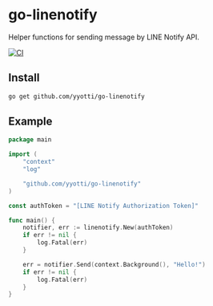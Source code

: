 # go-linenotify
Helper functions for sending message by LINE Notify API.

[![CI](https://github.com/yyotti/go-linenotify/workflows/CI/badge.svg)](https://github.com/yyotti/go-linenotify/actions?query=workflow%3ACI)

## Install
```sh
go get github.com/yyotti/go-linenotify
```

## Example
```go
package main

import (
	"context"
	"log"

	"github.com/yyotti/go-linenotify"
)

const authToken = "[LINE Notify Authorization Token]"

func main() {
	notifier, err := linenotify.New(authToken)
	if err != nil {
		log.Fatal(err)
	}

	err = notifier.Send(context.Background(), "Hello!")
	if err != nil {
		log.Fatal(err)
	}
}
```
